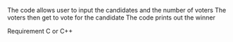 The code allows user to input the candidates and the number of voters
The voters then get to vote for the candidate
The code prints out the winner

Requirement
C or C++
